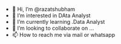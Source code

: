 - 👋 Hi, I’m @razatshubham
- 👀 I’m interested in DAta Analyst
- 🌱 I’m currently learning .Data Analyst
- 💞️ I’m looking to collaborate on ...
- 📫 How to reach me via mail or whatsapp

<!---
razatshubham/razatshubham is a ✨ special ✨ repository because its `README.md` (this file) appears on your GitHub profile.
You can click the Preview link to take a look at your changes.
--->
